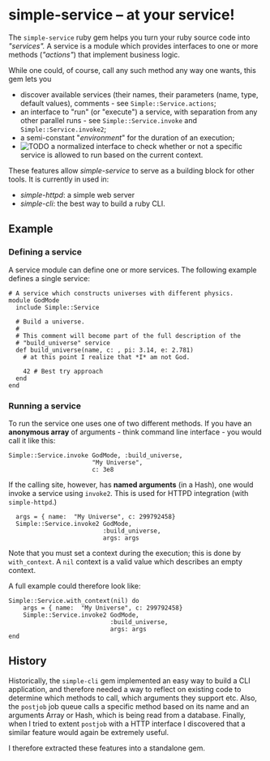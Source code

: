# simple-service – at your service!

The `simple-service` ruby gem helps you turn your ruby source code into *"services".* A service is a module which provides interfaces to one or more methods (*"actions"*) that implement business logic.

While one could, of course, call any such method any way one wants, this gem lets you

- discover available services (their names, their parameters (name, type, default values), comments - see `Simple::Service.actions`;
- an interface to "run" (or "execute") a service, with separation from any other parallel runs - see `Simple::Service.invoke` and `Simple::Service.invoke2`;
- a semi-constant "*environment*" for the duration of an execution;
- ![TODO](https://badgen.net/badge/TODO/high?color=red) a normalized interface to check whether or not a specific service is allowed to run based on the current context.

These features allow *simple-service* to serve as a building block for other tools. It is currently in used in:

- *simple-httpd*: a simple web server
- *simple-cli*: the best way to build a ruby CLI.

## Example

### Defining a service

A service module can define one or more services. The following example defines a single service:

    # A service which constructs universes with different physics.
    module GodMode
      include Simple::Service

      # Build a universe.
      #
      # This comment will become part of the full description of the
      # "build_universe" service
      def build_universe(name, c: , pi: 3.14, e: 2.781)
        # at this point I realize that *I* am not God.

        42 # Best try approach
      end
    end

### Running a service

To run the service one uses one of two different methods. If you have an **anonymous array** of arguments - think command line interface - you would call it like this:

    Simple::Service.invoke GodMode, :build_universe, 
                           "My Universe", 
                           c: 3e8

If the calling site, however, has **named arguments** (in a Hash), one would invoke a service using `invoke2`. This is used for HTTPD integration (with `simple-httpd`.)

      args = { name:  "My Universe", c: 299792458}
      Simple::Service.invoke2 GodMode, 
                              :build_universe, 
                              args: args

Note that you must set a context during the execution; this is done by `with_context`. A  `nil` context is a valid value which describes an empty context.

A full example could therefore look like:

    Simple::Service.with_context(nil) do
        args = { name:  "My Universe", c: 299792458}
        Simple::Service.invoke2 GodMode, 
                                :build_universe,
                                args: args
    end

## History

Historically, the `simple-cli` gem implemented an easy way to build a CLI application, and therefore needed a way to reflect on existing code to determine which methods to call, which arguments they support etc. Also, the `postjob` job queue calls a specific method based on its name and an arguments Array or Hash, which is being read from a database. Finally, when I tried to extent `postjob` with a HTTP interface I discovered that a similar feature would again be extremely useful.

I therefore extracted these features into a standalone gem.
